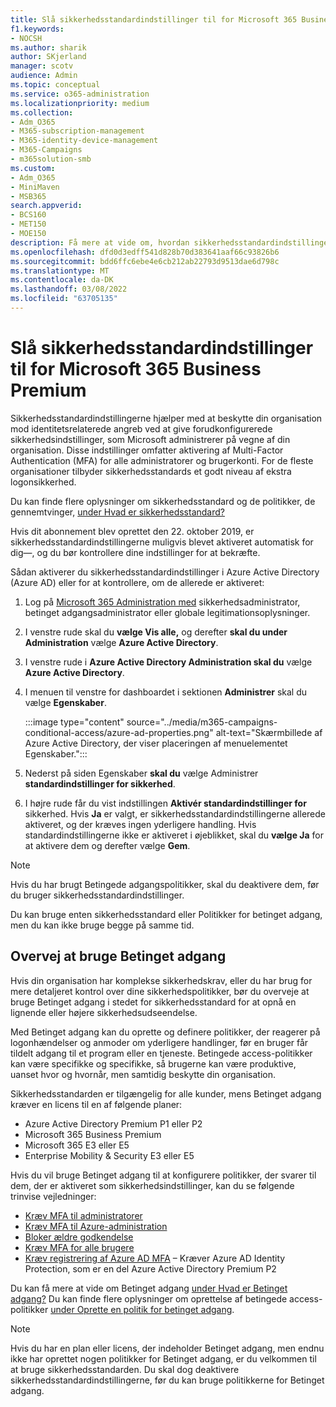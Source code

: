 ```yaml
---
title: Slå sikkerhedsstandardindstillinger til for Microsoft 365 Business Premium
f1.keywords:
- NOCSH
ms.author: sharik
author: SKjerland
manager: scotv
audience: Admin
ms.topic: conceptual
ms.service: o365-administration
ms.localizationpriority: medium
ms.collection:
- Adm_O365
- M365-subscription-management
- M365-identity-device-management
- M365-Campaigns
- m365solution-smb
ms.custom:
- Adm_O365
- MiniMaven
- MSB365
search.appverid:
- BCS160
- MET150
- MOE150
description: Få mere at vide om, hvordan sikkerhedsstandardindstillingerne kan hjælpe med at beskytte din organisation mod identitetsrelaterede angreb ved at give forudkonfigurerede sikkerhedsindstillinger til Microsoft 365 Business Premium.
ms.openlocfilehash: dfd0d3edff541d828b70d383641aaf66c93826b6
ms.sourcegitcommit: bdd6ffc6ebe4e6cb212ab22793d9513dae6d798c
ms.translationtype: MT
ms.contentlocale: da-DK
ms.lasthandoff: 03/08/2022
ms.locfileid: "63705135"
---
```

# <a name="turn-on-security-defaults-for-microsoft-365-business-premium"></a>Slå sikkerhedsstandardindstillinger til for Microsoft 365 Business Premium

Sikkerhedsstandardindstillingerne hjælper med at beskytte din organisation mod identitetsrelaterede angreb ved at give forudkonfigurerede sikkerhedsindstillinger, som Microsoft administrerer på vegne af din organisation. Disse indstillinger omfatter aktivering af Multi-Factor Authentication (MFA) for alle administratorer og brugerkonti. For de fleste organisationer tilbyder sikkerhedsstandards et godt niveau af ekstra logonsikkerhed.

Du kan finde flere oplysninger om sikkerhedsstandard og de politikker, de gennemtvinger, [under Hvad er sikkerhedsstandard?](/azure/active-directory/fundamentals/concept-fundamentals-security-defaults)

Hvis dit abonnement blev oprettet den 22. oktober 2019, er sikkerhedsstandardindstillingerne muligvis blevet aktiveret automatisk for dig&mdash;, og du bør kontrollere dine indstillinger for at bekræfte.

Sådan aktiverer du sikkerhedsstandardindstillinger i Azure Active Directory (Azure AD) eller for at kontrollere, om de allerede er aktiveret:

1. Log på <a href="https://go.microsoft.com/fwlink/p/?linkid=2024339" target="_blank">Microsoft 365 Administration med</a> sikkerhedsadministrator, betinget adgangsadministrator eller globale legitimationsoplysninger.

2. I venstre rude skal du **vælge Vis alle,** og derefter **skal du under Administration** vælge **Azure Active Directory**.

3. I venstre rude i **Azure Active Directory Administration skal du** vælge **Azure Active Directory**.

4. I menuen til venstre for dashboardet i sektionen **Administrer** skal du vælge **Egenskaber**.

    :::image type="content" source="../media/m365-campaigns-conditional-access/azure-ad-properties.png" alt-text="Skærmbillede af Azure Active Directory, der viser placeringen af menuelementet Egenskaber.":::

5. Nederst på siden Egenskaber **skal du** vælge Administrer **standardindstillinger for sikkerhed**.

6. I højre rude får du vist indstillingen **Aktivér standardindstillinger for** sikkerhed. Hvis **Ja** er valgt, er sikkerhedsstandardindstillingerne allerede aktiveret, og der kræves ingen yderligere handling. Hvis standardindstillingerne ikke er aktiveret i øjeblikket, skal du **vælge Ja** for at aktivere dem og derefter vælge **Gem**.

> [!NOTE]
> Hvis du har brugt Betingede adgangspolitikker, skal du deaktivere dem, før du bruger sikkerhedsstandardindstillinger.
>
> Du kan bruge enten sikkerhedsstandard eller Politikker for betinget adgang, men du kan ikke bruge begge på samme tid.

## <a name="consider-using-conditional-access"></a>Overvej at bruge Betinget adgang

Hvis din organisation har komplekse sikkerhedskrav, eller du har brug for mere detaljeret kontrol over dine sikkerhedspolitikker, bør du overveje at bruge Betinget adgang i stedet for sikkerhedsstandard for at opnå en lignende eller højere sikkerhedsudseendelse. 

Med Betinget adgang kan du oprette og definere politikker, der reagerer på logonhændelser og anmoder om yderligere handlinger, før en bruger får tildelt adgang til et program eller en tjeneste. Betingede access-politikker kan være specifikke og specifikke, så brugerne kan være produktive, uanset hvor og hvornår, men samtidig beskytte din organisation.

Sikkerhedsstandarden er tilgængelig for alle kunder, mens Betinget adgang kræver en licens til en af følgende planer:

- Azure Active Directory Premium P1 eller P2
- Microsoft 365 Business Premium
- Microsoft 365 E3 eller E5
- Enterprise Mobility & Security E3 eller E5

Hvis du vil bruge Betinget adgang til at konfigurere politikker, der svarer til dem, der er aktiveret som sikkerhedsindstillinger, kan du se følgende trinvise vejledninger:

- [Kræv MFA til administratorer](/azure/active-directory/conditional-access/howto-conditional-access-policy-admin-mfa)
- [Kræv MFA til Azure-administration](/azure/active-directory/conditional-access/howto-conditional-access-policy-azure-management)
- [Bloker ældre godkendelse](/azure/active-directory/conditional-access/howto-conditional-access-policy-block-legacy)
- [Kræv MFA for alle brugere](/azure/active-directory/conditional-access/howto-conditional-access-policy-all-users-mfa)
- [Kræv registrering af Azure AD MFA](/azure/active-directory/identity-protection/howto-identity-protection-configure-mfa-policy) – Kræver Azure AD Identity Protection, som er en del Azure Active Directory Premium P2

Du kan få mere at vide om Betinget adgang [under Hvad er Betinget adgang?](/azure/active-directory/conditional-access/overview) Du kan finde flere oplysninger om oprettelse af betingede access-politikker [under Oprette en politik for betinget adgang](/azure/active-directory/authentication/tutorial-enable-azure-mfa#create-a-conditional-access-policy).

> [!NOTE]
> Hvis du har en plan eller licens, der indeholder Betinget adgang, men endnu ikke har oprettet nogen politikker for Betinget adgang, er du velkommen til at bruge sikkerhedsstandarden. Du skal dog deaktivere sikkerhedsstandardindstillingerne, før du kan bruge politikkerne for Betinget adgang.
